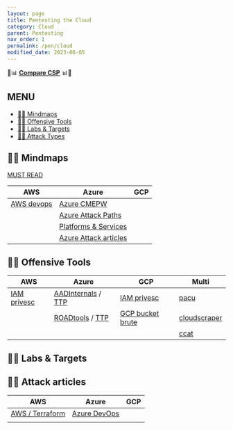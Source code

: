 ```yaml
---
layout: page
title: Pentesting the Cloud
category: Cloud
parent: Pentesting
nav_order: 1
permalink: /pen/cloud
modified_date: 2023-06-05
---
```



👀📊 **[Compare CSP](https://comparecloud.in/)** 📊👀


## <a name='MENU'></a>MENU

<!-- vscode-markdown-toc -->
* [👀🧠 Mindmaps](#Mindmaps)
* [👀🔫 Offensive Tools](#OffensiveTools)
* [👀🎯 Labs & Targets](#LabsTargets)
* [👀🔥 Attack Types](#AttackTypes)

<!-- vscode-markdown-toc-config
	numbering=false
	autoSave=true
	/vscode-markdown-toc-config -->
<!-- /vscode-markdown-toc -->

## <a name='Mindmaps'></a>👀🧠 Mindmaps


[MUST READ](https://attack.mitre.org/matrices/enterprise/cloud/)

| **AWS** | **Azure** | **GCP** | 
|---------|-----------|---------|
| [AWS devops](https://www.awsgeek.com/) | [Azure CMEPW](https://github.com/CMEPW/azure-mindmap) |  |
|  | [Azure Attack Paths](https://cloudbrothers.info/en/azure-attack-paths/) | |
|  | [Platforms & Services](https://blog.microwavewitness.eu/work/microsoft/static/microsoft_services.png)
|  | [Azure Attack articles](https://securecloud.blog/) | |


## <a name='OffensiveTools'></a>👀🔫 Offensive Tools 

| **AWS** | **Azure** | **GCP** | **Multi** |
|---------|-----------|---------|-----------|
| [IAM privesc](https://github.com/RhinoSecurityLabs/AWS-IAM-Privilege-Escalation)| [AADInternals](https://github.com/Gerenios/AADInternals) / [TTP](https://attack.mitre.org/software/S0677/) | [IAM privesc](https://github.com/RhinoSecurityLabs/GCP-IAM-Privilege-Escalation) | [pacu](https://github.com/RhinoSecurityLabs/pacu)|
| | [ROADtools](https://github.com/dirkjanm/ROADtools) / [TTP](https://attack.mitre.org/software/S0684/)| [GCP bucket brute](https://github.com/RhinoSecurityLabs/GCPBucketBrute)| [cloudscraper](https://github.com/RhinoSecurityLabs/CloudScraper)|
| | | |[ccat](https://github.com/RhinoSecurityLabs/ccat)|

## <a name='LabsTargets'></a>👀🎯 Labs & Targets


## <a name='AttackTypes'></a>👀🔥 Attack articles

| **AWS** | **Azure** | **GCP** | 
|---------|-----------|---------|
| [AWS / Terraform](https://sysdig.com/blog/cloud-breach-terraform-data-theft/) | [Azure DevOps](https://www.synacktiv.com/publications/cicd-secrets-extraction-tips-and-tricks.html) | |
| | []() | |